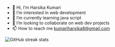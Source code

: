 - 👋 Hi, I’m Harsika Kumari
- 👀 I’m interested in web development
- 🌱 I’m currently learning java script
- 💞️ I’m looking to collaborate on web dev projects
- 📫 How to reach me kumariharsika8@gmail.com

![GitHub streak stats](https://streak-stats.demolab.com/?user=HarsikaKumari)  

<!---
HarsikaKumari/HarsikaKumari is a ✨ special ✨ repository because its `README.md` (this file) appears on your GitHub profile.
You can click the Preview link to take a look at your changes.
--->

